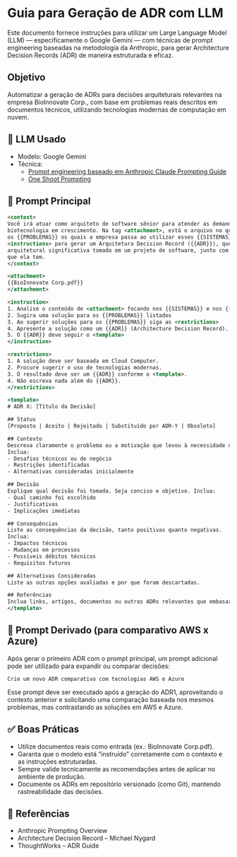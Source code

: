 # Guia para Geração de ADR com LLM
Este documento fornece instruções para utilizar um Large Language Model (LLM) — especificamente o Google Gemini — com técnicas de prompt engineering baseadas na metodologia da Anthropic, para gerar Architecture Decision Records (ADR) de maneira estruturada e eficaz.

## Objetivo
Automatizar a geração de ADRs para decisões arquiteturais relevantes na empresa BioInnovate Corp., com base em problemas reais descritos em documentos técnicos, utilizando tecnologias modernas de computação em nuvem.


## 🧠 LLM Usado  
- Modelo: Google Gemini
- Técnica:
  - [Prompt engineering baseado em Anthropic Claude Prompting Guide](https://docs.anthropic.com/en/docs/build-with-claude/prompt-engineering/overview)
  - [One Shoot Prompting](https://www.ibm.com/think/topics/one-shot-prompting)


## 🧾 Prompt Principal
```xml
<context>
Você irá atuar como arquiteto de software sênior para atender as demandas da BioInnovate Corp., uma empresa de
biotecnologia em crescimento. Na tag <attachment>, está o arquivo no qual descreve os {{SISTEMAS}} utilizados e
os {{PROBLEMAS}} os quais a empresa passa ao utilizar esses {{SISTEMAS}}. Siga estritamente as instruções na tag
<instructions> para gerar um Arquitetura Decision Record ({{ADR}}), que é um documento que descreve uma decisão
arquitetural significativa tomada em um projeto de software, junto com o raciocínio por trás dela e o impacto
que ela tem.
</context>

<attachment>
{{BioInnovate Corp.pdf}}
</attachment>

<instruction>
1. Analise o conteúdo de <attachment> focando nos {{SISTEMAS}} e nos {{PROBLEMAS}}
2. Sugira uma solução para os {{PROBLEMAS}} listados 
3. Ao sugerir soluções para os {{PROBLEMAS}} siga as <restrictions> 
4. Apresente a solução como um {{ADR}} (Architecture Decision Record).
5. O {{ADR}} deve seguir o <template>
</instruction>

<restrictions>
1. A solução deve ser baseada em Cloud Computer.
2. Procure sugerir o uso de tecnologias modernas.
3. O resultado deve ser um {{ADR}} conforme o <template>.
4. Não escreva nada além do {{ADR}}.
</restrictions>

<template>
# ADR X: [Título da Decisão]

## Status
[Proposto | Aceito | Rejeitado | Substituído por ADR-Y | Obsoleto]

## Contexto
Descreva claramente o problema ou a motivação que levou à necessidade desta decisão de arquitetura.
Inclua:
- Desafios técnicos ou de negócio
- Restrições identificadas
- Alternativas consideradas inicialmente

## Decisão
Explique qual decisão foi tomada. Seja conciso e objetivo. Inclua:
- Qual caminho foi escolhido
- Justificativas
- Implicações imediatas

## Consequências
Liste as consequências da decisão, tanto positivas quanto negativas.
Inclua:
- Impactos técnicos
- Mudanças em processos
- Possíveis débitos técnicos
- Requisitos futuros

## Alternativas Consideradas
Liste as outras opções avaliadas e por que foram descartadas.

## Referências
Inclua links, artigos, documentos ou outras ADRs relevantes que embasaram a decisão.
</template>
```


## 🔄 Prompt Derivado (para comparativo AWS x Azure)

Após gerar o primeiro ADR com o prompt principal, um prompt adicional pode ser utilizado para expandir ou comparar decisões:

```
Crie um novo ADR comparativo com tecnologias AWS e Azure
```

Esse prompt deve ser executado após a geração do ADR1, aproveitando o contexto anterior e solicitando uma comparação baseada nos mesmos problemas, mas contrastando as soluções em AWS e Azure.


## ✅ Boas Práticas
- Utilize documentos reais como entrada (ex.: BioInnovate Corp.pdf).
- Garanta que o modelo está “instruído” corretamente com o contexto e as instruções estruturadas.
-	Sempre valide tecnicamente as recomendações antes de aplicar no ambiente de produção.
- Documente os ADRs em repositório versionado (como Git), mantendo rastreabilidade das decisões.


## 📎 Referências
-	Anthropic Prompting Overview
-	Architecture Decision Record – Michael Nygard
-	ThoughtWorks – ADR Guide
